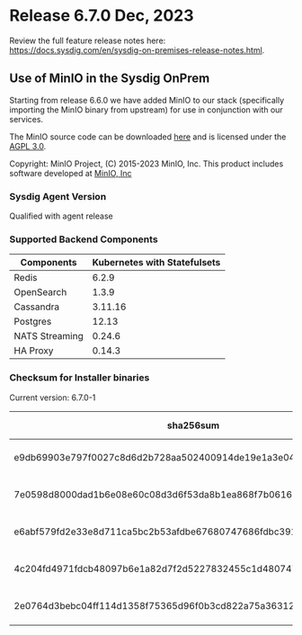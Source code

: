 Release 6.7.0 Dec, 2023
===

Review the full feature release notes here: https://docs.sysdig.com/en/sysdig-on-premises-release-notes.html.

## Use of MinIO in the Sysdig OnPrem

Starting from release 6.6.0 we have added MinIO to our stack (specifically importing the MinIO binary from upstream) for use in conjunction with our services.

The MinIO source code can be downloaded [here](https://github.com/minio/minio) and is licensed under the [AGPL 3.0](https://github.com/minio/minio/blob/master/LICENSE).

Copyright: MinIO Project, (C) 2015-2023 MinIO, Inc. This product includes software developed at [MinIO, Inc](https://min.io/)

### Sysdig Agent Version

Qualified with agent release

### Supported Backend Components

| **Components** | **Kubernetes with Statefulsets** |
|---|---|
| Redis                      | 6.2.9 |
| OpenSearch                 | 1.3.9 |
| Cassandra                  | 3.11.16 |
| Postgres                   | 12.13 |
| NATS Streaming             | 0.24.6 |
| HA Proxy                   | 0.14.3 |


### Checksum for Installer binaries

Current version: 6.7.0-1

| **sha256sum** | **Installer binary** |
|---|---|
| e9db69903e797f0027c8d6d2b728aa502400914de19e1a3e04ff927058cfea26 | installer-darwin-amd64 |
| 7e0598d8000dad1b6e08e60c08d3d6f53da8b1ea868f7b061664b502eb424302 | installer-darwin-arm64 |
| e6abf579fd2e33e8d711ca5bc2b53afdbe67680747686fdbc391c2cc80c88024 | installer-linux-amd64 |
| 4c204fd4971fdcb48097b6e1a82d7f2d5227832455c1d480747bc75393901113 | installer-linux-arm |
| 2e0764d3bebc04ff114d1358f75365d96f0b3cd822a75a36312cee9192590a09 | installer-linux-arm64 |

